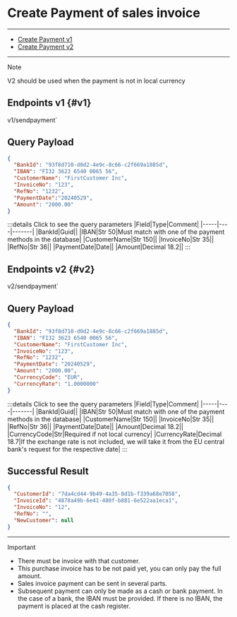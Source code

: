 # Create Payment of sales invoice
---
- [Create Payment v1](#v1)
- [Create Payment v2](#v2)

---
>[!NOTE]
>V2 should be used when the payment is not in local currency

## Endpoints v1 {#v1}

<!--@include: @/dist/md/api_url.md-->v1/sendpayment`

## Query Payload
```json
{ 
  "BankId": "93f8d710-d0d2-4e9c-8c66-c2f669a1885d",
  "IBAN": "FI32 3623 6540 0065 56", 
  "CustomerName": "FirstCustomer Inc", 
  "InvoiceNo": "123",
  "RefNo": "1232", 
  "PaymentDate":"20240529", 
  "Amount": "2000.00" 
}
```
:::details Click to see the query parameters
|Field|Type|Comment|
|-----|----|-------|
|BankId|Guid||
|IBAN|Str 50|Must match with one of the payment methods in the database|
|CustomerName|Str 150||
|InvoiceNo|Str 35||
|RefNo|Str 36||
|PaymentDate|Date||
|Amount|Decimal 18.2||
:::

## Endpoints v2 {#v2}

<!--@include: @/dist/md/api_url.md-->v2/sendpayment`

## Query Payload
```json
{
  "BankId": "93f8d710-d0d2-4e9c-8c66-c2f669a1885d",
  "IBAN": "FI32 3623 6540 0065 56",
  "CustomerName": "FirstCustomer Inc",
  "InvoiceNo": "123",
  "RefNo": "1232",
  "PaymentDate": "20240529",
  "Amount": "2000.00",
  "CurrencyCode": "EUR",
  "CurrencyRate": "1.0000000"
}
```
:::details Click to see the query parameters
|Field|Type|Comment|
|-----|----|-------|
|BankId|Guid||
|IBAN|Str 50|Must match with one of the payment methods in the database|
|CustomerName|Str 150||
|InvoiceNo|Str 35||
|RefNo|Str 36||
|PaymentDate|Date||
|Amount|Decimal 18.2||
|CurrencyCode|Str|Required if not local currency|
|CurrencyRate|Decimal 18.7|If the exchange rate is not included, we will take it from the EU central bank's request for the respective date|
:::

## Successful Result
```json
{
  "CustomerId": "7da4cd44-9b49-4a35-8d1b-f339a68e7058",
  "InvoiceId": "4878a49b-6e41-480f-b881-6e522aa1eca1",
  "InvoiceNo": "12",
  "RefNo": "",
  "NewCustomer": null
}
```

---
> [!IMPORTANT]
>- There must be invoice with that customer.
>- This purchase invoice has to be not paid yet, you can only pay the full amount.
>- Sales invoice payment can be sent in several parts.
>- Subsequent payment can only be made as a cash or bank payment. In the case of a bank, the IBAN must be provided. If there is no IBAN, the payment is placed at the cash register.